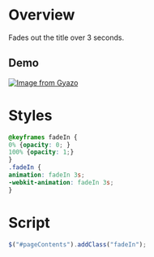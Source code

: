 # Overview
Fades out the title over 3 seconds.

## Demo
[![Image from Gyazo](https://i.gyazo.com/9113382c38b790b1b6d6da03bb8357ce.gif)](https://gyazo.com/9113382c38b790b1b6d6da03bb8357ce)

# Styles
```css
@keyframes fadeIn {
0% {opacity: 0; }
100% {opacity: 1;}
}
.fadeIn {
animation: fadeIn 3s;
-webkit-animation: fadeIn 3s;
}
```
# Script
```javascript
$("#pageContents").addClass("fadeIn");